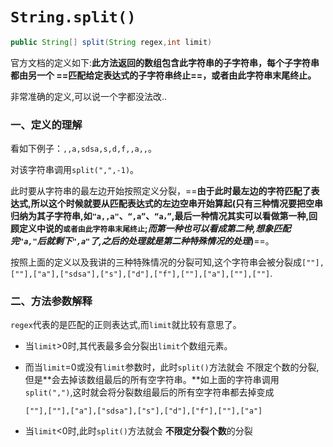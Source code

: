 # `String.split()`

```java
public String[] split(String regex,int limit)
```

官方文档的定义如下:**此方法返回的数组包含此字符串的子字符串，每个子字符串都由另一个  ==匹配给定表达式的子字符串终止==，或者由此字符串末尾终止。**

非常准确的定义,可以说一个字都没法改..

### 一、定义的理解

看如下例子：`,,a,sdsa,s,d,f,,a,,`。

对该字符串调用`split(",",-1)`。

此时要从字符串的最左边开始按照定义分裂，==**由于此时最左边的字符匹配了表达式,所以这个时候就要从匹配表达式的左边空串开始算起(只有三种情况要把空串归纳为其子字符串,如`"a,,a"`、`“,a”`、`“a，”`,最后一种情况其实可以看做第一种,回顾定义中说的`或者由此字符串末尾终止`;*而第一种也可以看成第二种,想象匹配完`"a,"`后就剩下`",a"`了,之后的处理就是第二种特殊情况的处理*)**==。

按照上面的定义以及我讲的三种特殊情况的分裂可知,这个字符串会被分裂成`[""],[""],["a"],["sdsa"],["s"],["d"],["f"],[""],["a"],[""],[""]`.

### 二、方法参数解释

`regex`代表的是匹配的正则表达式,而`limit`就比较有意思了。

* 当`limit`>0时,其代表最多会分裂出`limit`个数组元素。

* 而当`limit`=0或没有`limit`参数时，此时`split()`方法就会 不限定个数的分裂,但是**会去掉该数组最后的所有空字符串。**如上面的字符串调用`split(",")`,这时就会将分裂数组最后的所有空字符串都去掉变成

  `[""],[""],["a"],["sdsa"],["s"],["d"],["f"],[""],["a"]`

* 当`limit`<0时,此时`split()`方法就会 **不限定分裂个数**的分裂

